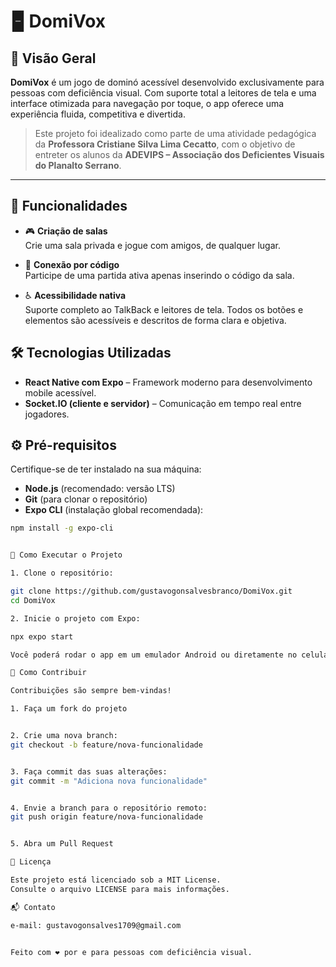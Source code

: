 # 🁢 DomiVox

## 🎯 Visão Geral

**DomiVox** é um jogo de dominó acessível desenvolvido exclusivamente para pessoas com deficiência visual. Com suporte total a leitores de tela e uma interface otimizada para navegação por toque, o app oferece uma experiência fluida, competitiva e divertida.

> Este projeto foi idealizado como parte de uma atividade pedagógica da **Professora Cristiane Silva Lima Cecatto**, com o objetivo de entreter os alunos da **ADEVIPS – Associação dos Deficientes Visuais do Planalto Serrano**.

---

## 🧩 Funcionalidades

- 🎮 **Criação de salas**  
  Crie uma sala privada e jogue com amigos, de qualquer lugar.

- 🔗 **Conexão por código**  
  Participe de uma partida ativa apenas inserindo o código da sala.

- ♿ **Acessibilidade nativa**  
  Suporte completo ao TalkBack e leitores de tela. Todos os botões e elementos são acessíveis e descritos de forma clara e objetiva.

## 🛠️ Tecnologias Utilizadas

- **React Native com Expo** – Framework moderno para desenvolvimento mobile acessível.
- **Socket.IO (cliente e servidor)** – Comunicação em tempo real entre jogadores.

## ⚙️ Pré-requisitos

Certifique-se de ter instalado na sua máquina:

- **Node.js** (recomendado: versão LTS)
- **Git** (para clonar o repositório)
- **Expo CLI** (instalação global recomendada):

```bash
npm install -g expo-cli


🚀 Como Executar o Projeto

1. Clone o repositório:

git clone https://github.com/gustavogonsalvesbranco/DomiVox.git
cd DomiVox

2. Inicie o projeto com Expo:

npx expo start

Você poderá rodar o app em um emulador Android ou diretamente no celular via QR Code (com o app Expo Go instalado).

🤝 Como Contribuir

Contribuições são sempre bem-vindas!

1. Faça um fork do projeto


2. Crie uma nova branch:
git checkout -b feature/nova-funcionalidade


3. Faça commit das suas alterações:
git commit -m "Adiciona nova funcionalidade"


4. Envie a branch para o repositório remoto:
git push origin feature/nova-funcionalidade


5. Abra um Pull Request

📄 Licença

Este projeto está licenciado sob a MIT License.
Consulte o arquivo LICENSE para mais informações.

📬 Contato

e-mail: gustavogonsalves1709@gmail.com


Feito com ❤️ por e para pessoas com deficiência visual.
